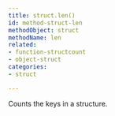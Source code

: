 ```yaml
---
title: struct.len()
id: method-struct-len
methodObject: struct
methodName: len
related:
- function-structcount
- object-struct
categories:
- struct

---
```


Counts the keys in a structure.